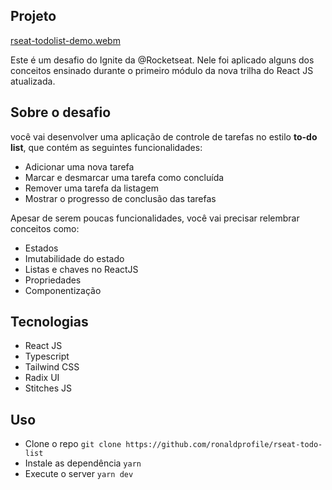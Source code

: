 ## Projeto

[rseat-todolist-demo.webm](https://user-images.githubusercontent.com/81709922/185216371-3df3db5b-e51b-4eea-8231-8c9e8f5a9c90.webm)


Este é um desafio do Ignite da @Rocketseat. Nele foi aplicado alguns dos conceitos ensinado durante o primeiro módulo da nova 
trilha do React JS atualizada.

##  Sobre o desafio

você vai desenvolver uma aplicação de controle de tarefas no estilo **to-do list**, que contém as seguintes funcionalidades:

- Adicionar uma nova tarefa
- Marcar e desmarcar uma tarefa como concluída
- Remover uma tarefa da listagem
- Mostrar o progresso de conclusão das tarefas

Apesar de serem poucas funcionalidades, você vai precisar relembrar conceitos como:

- Estados
- Imutabilidade do estado
- Listas e chaves no ReactJS
- Propriedades
- Componentização

## Tecnologias

- React JS
- Typescript
- Tailwind CSS
- Radix UI
- Stitches JS

## Uso

- Clone o repo `git clone https://github.com/ronaldprofile/rseat-todo-list`
- Instale as dependência `yarn`
- Execute o server `yarn dev`
